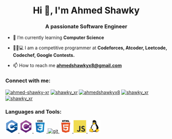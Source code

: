 <h1 align="center">Hi 👋, I'm Ahmed Shawky</h1>
<h3 align="center">A passionate Software Engineer</h3>

- 🌱 I’m currently learning **Computer Science**

- 👨‍💻:computer: I am a competitive programmer at **Codeforces, Atcoder, Leetcode, Codechef, Google Contests.**

- 📫 How to reach me **ahmedshawkyx8@gmail.com**

<h3 align="left">Connect with me:</h3>
<p align="left">
<a href="https://linkedin.com/in/ahmed-shawky-xr" target="blank"><img align="center" src="https://raw.githubusercontent.com/rahuldkjain/github-profile-readme-generator/master/src/images/icons/Social/linked-in-alt.svg" alt="ahmed-shawky-xr" height="30" width="40" /></a>
<a href="https://www.codechef.com/users/shawky_xr" target="blank"><img align="center" src="https://cdn.jsdelivr.net/npm/simple-icons@3.1.0/icons/codechef.svg" alt="shawky_xr" height="30" width="40" /></a>
<a href="https://www.hackerrank.com/ahmedshawkyx8" target="blank"><img align="center" src="https://raw.githubusercontent.com/rahuldkjain/github-profile-readme-generator/master/src/images/icons/Social/hackerrank.svg" alt="ahmedshawkyx8" height="30" width="40" /></a>
<a href="https://codeforces.com/profile/shawky_xr" target="blank"><img align="center" src="https://raw.githubusercontent.com/rahuldkjain/github-profile-readme-generator/master/src/images/icons/Social/codeforces.svg" alt="shawky_xr" height="30" width="40" /></a>
<a href="https://www.leetcode.com/shawky_xr" target="blank"><img align="center" src="https://raw.githubusercontent.com/rahuldkjain/github-profile-readme-generator/master/src/images/icons/Social/leet-code.svg" alt="shawky_xr" height="30" width="40" /></a>
</p>

<h3 align="left">Languages and Tools:</h3>
<p align="left"> <a href="https://www.w3schools.com/cpp/" target="_blank" rel="noreferrer"> <img src="https://raw.githubusercontent.com/devicons/devicon/master/icons/cplusplus/cplusplus-original.svg" alt="cplusplus" width="40" height="40"/> </a> <a href="https://www.w3schools.com/cs/" target="_blank" rel="noreferrer"> <img src="https://raw.githubusercontent.com/devicons/devicon/master/icons/csharp/csharp-original.svg" alt="csharp" width="40" height="40"/> </a> <a href="https://www.w3schools.com/css/" target="_blank" rel="noreferrer"> <img src="https://raw.githubusercontent.com/devicons/devicon/master/icons/css3/css3-original-wordmark.svg" alt="css3" width="40" height="40"/> </a> <a href="https://git-scm.com/" target="_blank" rel="noreferrer"> <img src="https://www.vectorlogo.zone/logos/git-scm/git-scm-icon.svg" alt="git" width="40" height="40"/> </a> <a href="https://www.w3.org/html/" target="_blank" rel="noreferrer"> <img src="https://raw.githubusercontent.com/devicons/devicon/master/icons/html5/html5-original-wordmark.svg" alt="html5" width="40" height="40"/> </a> <a href="https://developer.mozilla.org/en-US/docs/Web/JavaScript" target="_blank" rel="noreferrer"> <img src="https://raw.githubusercontent.com/devicons/devicon/master/icons/javascript/javascript-original.svg" alt="javascript" width="40" height="40"/> </a> <a href="https://www.linux.org/" target="_blank" rel="noreferrer"> <img src="https://raw.githubusercontent.com/devicons/devicon/master/icons/linux/linux-original.svg" alt="linux" width="40" height="40"/> </a> </p>
